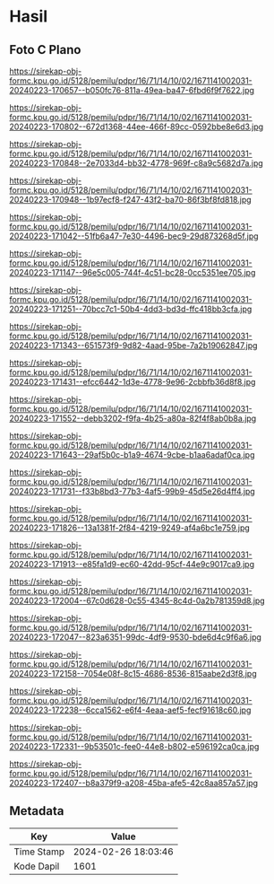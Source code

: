 # Hasil

## Foto C Plano

https://sirekap-obj-formc.kpu.go.id/5128/pemilu/pdpr/16/71/14/10/02/1671141002031-20240223-170657--b050fc76-811a-49ea-ba47-6fbd6f9f7622.jpg

https://sirekap-obj-formc.kpu.go.id/5128/pemilu/pdpr/16/71/14/10/02/1671141002031-20240223-170802--672d1368-44ee-466f-89cc-0592bbe8e6d3.jpg

https://sirekap-obj-formc.kpu.go.id/5128/pemilu/pdpr/16/71/14/10/02/1671141002031-20240223-170848--2e7033d4-bb32-4778-969f-c8a9c5682d7a.jpg

https://sirekap-obj-formc.kpu.go.id/5128/pemilu/pdpr/16/71/14/10/02/1671141002031-20240223-170948--1b97ecf8-f247-43f2-ba70-86f3bf8fd818.jpg

https://sirekap-obj-formc.kpu.go.id/5128/pemilu/pdpr/16/71/14/10/02/1671141002031-20240223-171042--51fb6a47-7e30-4496-bec9-29d873268d5f.jpg

https://sirekap-obj-formc.kpu.go.id/5128/pemilu/pdpr/16/71/14/10/02/1671141002031-20240223-171147--96e5c005-744f-4c51-bc28-0cc5351ee705.jpg

https://sirekap-obj-formc.kpu.go.id/5128/pemilu/pdpr/16/71/14/10/02/1671141002031-20240223-171251--70bcc7c1-50b4-4dd3-bd3d-ffc418bb3cfa.jpg

https://sirekap-obj-formc.kpu.go.id/5128/pemilu/pdpr/16/71/14/10/02/1671141002031-20240223-171343--651573f9-9d82-4aad-95be-7a2b19062847.jpg

https://sirekap-obj-formc.kpu.go.id/5128/pemilu/pdpr/16/71/14/10/02/1671141002031-20240223-171431--efcc6442-1d3e-4778-9e96-2cbbfb36d8f8.jpg

https://sirekap-obj-formc.kpu.go.id/5128/pemilu/pdpr/16/71/14/10/02/1671141002031-20240223-171552--debb3202-f9fa-4b25-a80a-82f4f8ab0b8a.jpg

https://sirekap-obj-formc.kpu.go.id/5128/pemilu/pdpr/16/71/14/10/02/1671141002031-20240223-171643--29af5b0c-b1a9-4674-9cbe-b1aa6adaf0ca.jpg

https://sirekap-obj-formc.kpu.go.id/5128/pemilu/pdpr/16/71/14/10/02/1671141002031-20240223-171731--f33b8bd3-77b3-4af5-99b9-45d5e26d4ff4.jpg

https://sirekap-obj-formc.kpu.go.id/5128/pemilu/pdpr/16/71/14/10/02/1671141002031-20240223-171826--13a1381f-2f84-4219-9249-af4a6bc1e759.jpg

https://sirekap-obj-formc.kpu.go.id/5128/pemilu/pdpr/16/71/14/10/02/1671141002031-20240223-171913--e85fa1d9-ec60-42dd-95cf-44e9c9017ca9.jpg

https://sirekap-obj-formc.kpu.go.id/5128/pemilu/pdpr/16/71/14/10/02/1671141002031-20240223-172004--67c0d628-0c55-4345-8c4d-0a2b781359d8.jpg

https://sirekap-obj-formc.kpu.go.id/5128/pemilu/pdpr/16/71/14/10/02/1671141002031-20240223-172047--823a6351-99dc-4df9-9530-bde6d4c9f6a6.jpg

https://sirekap-obj-formc.kpu.go.id/5128/pemilu/pdpr/16/71/14/10/02/1671141002031-20240223-172158--7054e08f-8c15-4686-8536-815aabe2d3f8.jpg

https://sirekap-obj-formc.kpu.go.id/5128/pemilu/pdpr/16/71/14/10/02/1671141002031-20240223-172238--6cca1562-e6f4-4eaa-aef5-fecf91618c60.jpg

https://sirekap-obj-formc.kpu.go.id/5128/pemilu/pdpr/16/71/14/10/02/1671141002031-20240223-172331--9b53501c-fee0-44e8-b802-e596192ca0ca.jpg

https://sirekap-obj-formc.kpu.go.id/5128/pemilu/pdpr/16/71/14/10/02/1671141002031-20240223-172407--b8a379f9-a208-45ba-afe5-42c8aa857a57.jpg


## Metadata

| Key        | Value               |
| ---------- | ------------------- |
| Time Stamp | 2024-02-26 18:03:46 |
| Kode Dapil | 1601                |



